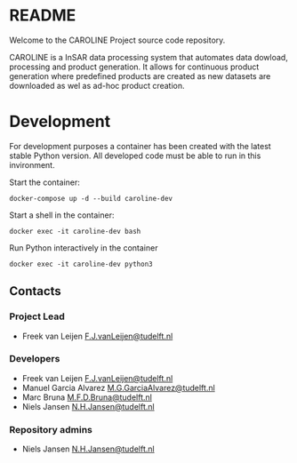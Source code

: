 # README

Welcome to the CAROLINE Project source code repository.

CAROLINE is a InSAR data processing system that automates data dowload, processing and product generation. It allows for continuous product generation where predefined products are created as new datasets are downloaded as wel as ad-hoc product creation.

# Development

For development purposes a container has been created with the latest stable Python version. All developed code must be able to run in this invironment.

Start the container:

```
docker-compose up -d --build caroline-dev
```

Start a shell in the container:

```
docker exec -it caroline-dev bash
```

Run Python interactively in the container

```
docker exec -it caroline-dev python3
```

## Contacts

### Project Lead

- Freek van Leijen <F.J.vanLeijen@tudelft.nl>

### Developers

- Freek van Leijen <F.J.vanLeijen@tudelft.nl>
- Manuel Garcia Alvarez <M.G.GarciaAlvarez@tudelft.nl>
- Marc Bruna <M.F.D.Bruna@tudelft.nl>
- Niels Jansen <N.H.Jansen@tudelft.nl>

### Repository admins

- Niels Jansen <N.H.Jansen@tudelft.nl>

